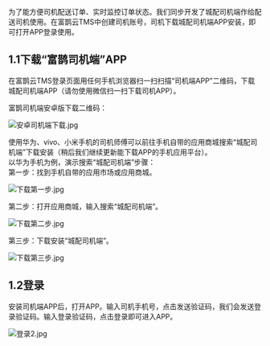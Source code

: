 为了能方便司机配送订单、实时监控订单状态。我们同步开发了城配司机端作给配送司机使用。在富鹊云TMS中创建司机账号，司机下载城配司机端APP安装，即可打开APP登录使用。  

## 1.1下载“富鹊司机端”APP
在富鹊云TMS登录页面用任何手机浏览器扫一扫扫描“司机端APP”二维码，下载城配司机端APP（请勿使用微信扫一扫下载司机APP）。  
  
富鹊司机端安卓版下载二维码：
  
  ![安卓司机端下载.jpg](https://i.loli.net/2019/01/17/5c403f8b46ff1.jpg)
    
使用华为、vivo、小米手机的司机师傅可以前往手机自带的应用商城搜索“城配司机端”下载安装（稍后我们继续更新能下载APP的手机应用平台）。  
以华为手机为例，演示搜索“城配司机端”步骤：  
第一步：找到手机自带的应用市场或应用商城。
  
 ![下载第一步.jpg](https://i.loli.net/2019/01/16/5c3ea4822d3ad.jpg ':size=200')
   
第二步：打开应用商城，输入搜索“城配司机端”。  
  
 ![下载第二步.jpg](https://i.loli.net/2019/01/16/5c3ea4825e053.jpg ':size=200')
   
第三步：下载安装“城配司机端”。
  
 ![下载第三步.jpg](https://i.loli.net/2019/01/16/5c3ea4825c132.jpg ':size=200')
   
## 1.2登录
安装司机端APP后，打开APP。输入司机手机号，点击发送验证码，我们会发送登录验证码。输入登录验证码，点击登录即可进入APP。
  
<!-- ![登录.jpg](https://i.loli.net/2019/01/16/5c3ea45ea362f.jpg ':size=200')  -->      
![登录2.jpg](https://i.loli.net/2019/01/16/5c3ea45ea612b.jpg ':size=200') 
